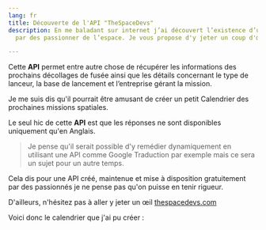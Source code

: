 ```yaml
---
lang: fr
title: Découverte de l'API "TheSpaceDevs"
description: En me baladant sur internet j’ai découvert l’existence d’une API créer
  par des passionner de l’espace. Je vous propose d'y jeter un coup d'œil.

---
```

Cette **API** permet entre autre chose de récupérer les informations des prochains décollages de fusée ainsi que les détails concernant le type de lanceur, la base de lancement et l’entreprise gérant la mission.

Je me suis dis qu'il pourrait être amusant de créer un petit Calendrier des prochaines missions spatiales.

Le seul hic de cette **API** est que les réponses ne sont disponibles uniquement qu'en Anglais.

> Je pense qu'il serait possible d'y remédier dynamiquement en utilisant une API comme Google Traduction par exemple mais ce sera un sujet pour un autre temps.

Cela dis pour une API créé, maintenue et mise à disposition gratuitement par des passionnés je ne pense pas qu'on puisse en tenir rigueur.

D'ailleurs, n'hésitez pas à aller y jeter un œil [thespacedevs.com](https://thespacedevs.com/ "thespacedevs.com")

Voici donc le calendrier que j'ai pu créer :

<projects-space-calendar></projects-space-calendar>